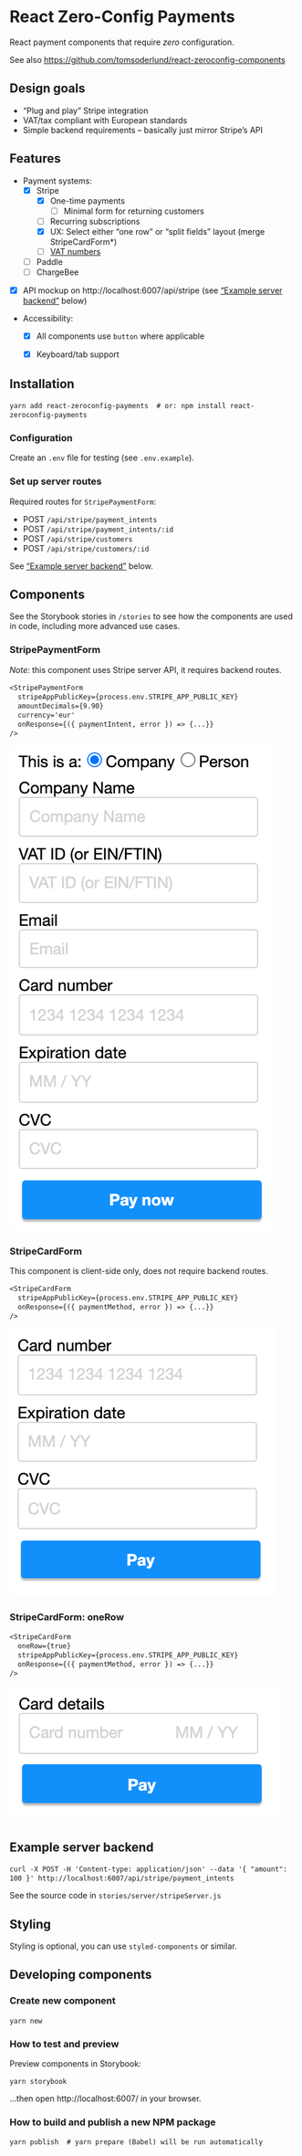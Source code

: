 # React Zero-Config Payments

React payment components that require _zero_ configuration.

See also https://github.com/tomsoderlund/react-zeroconfig-components

## Design goals

- “Plug and play” Stripe integration
- VAT/tax compliant with European standards
- Simple backend requirements – basically just mirror Stripe’s API


## Features

- Payment systems:
  - [x] Stripe
    - [x] One-time payments
      - [ ] Minimal form for returning customers
    - [ ] Recurring subscriptions
    - [x] UX: Select either “one row” or “split fields” layout (merge StripeCardForm*)
    - [ ] [VAT numbers](https://stripe.com/docs/api/customer_tax_ids/create?lang=node)
  - [ ] Paddle
  - [ ] ChargeBee
- [x] API mockup on http://localhost:6007/api/stripe (see [“Example server backend”](#example-server-backend) below)
- Accessibility:
  - [x] All components use `button` where applicable
  - [x] Keyboard/tab support


## Installation

    yarn add react-zeroconfig-payments  # or: npm install react-zeroconfig-payments

### Configuration

Create an `.env` file for testing (see `.env.example`).

### Set up server routes

Required routes for `StripePaymentForm`:

- POST `/api/stripe/payment_intents`
- POST `/api/stripe/payment_intents/:id`
- POST `/api/stripe/customers`
- POST `/api/stripe/customers/:id`

See [“Example server backend”](#example-server-backend) below.


## Components

See the Storybook stories in `/stories` to see how the components are used in code, including more advanced use cases.

### StripePaymentForm

*Note:* this component uses Stripe server API, it requires backend routes.

    <StripePaymentForm
      stripeAppPublicKey={process.env.STRIPE_APP_PUBLIC_KEY}
      amountDecimals={9.90}
      currency='eur'
      onResponse={({ paymentIntent, error }) => {...}}
    />

![StripePaymentForm](docs/StripePaymentForm.png)

### StripeCardForm

This component is client-side only, does not require backend routes.

    <StripeCardForm
      stripeAppPublicKey={process.env.STRIPE_APP_PUBLIC_KEY}
      onResponse={({ paymentMethod, error }) => {...}}
    />

![StripeCardForm](docs/StripeCardForm.png)

### StripeCardForm: oneRow

    <StripeCardForm
      oneRow={true}
      stripeAppPublicKey={process.env.STRIPE_APP_PUBLIC_KEY}
      onResponse={({ paymentMethod, error }) => {...}}
    />

![StripeCardForm: oneRow](docs/StripeCardFormOneRow.png)


## Example server backend

    curl -X POST -H 'Content-type: application/json' --data '{ "amount": 100 }' http://localhost:6007/api/stripe/payment_intents

See the source code in `stories/server/stripeServer.js`


## Styling

Styling is optional, you can use `styled-components` or similar.


## Developing components

### Create new component

    yarn new

### How to test and preview

Preview components in Storybook:

    yarn storybook

...then open http://localhost:6007/ in your browser.

### How to build and publish a new NPM package

    yarn publish  # yarn prepare (Babel) will be run automatically
